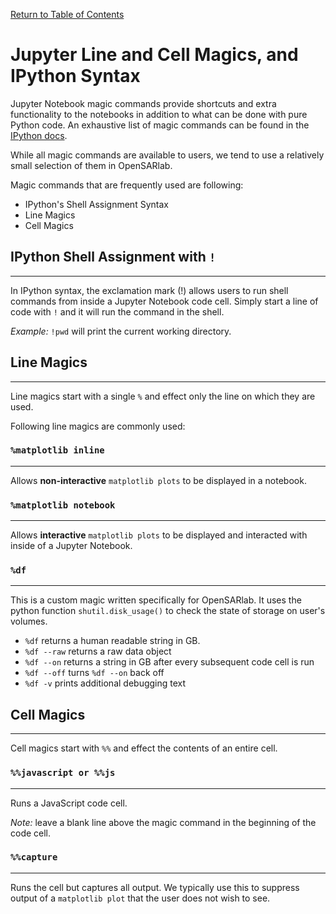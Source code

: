 [Return to Table of Contents](../user.md)

# Jupyter Line and Cell Magics, and IPython Syntax

Jupyter Notebook magic commands provide shortcuts and extra functionality to the notebooks in addition to what can be done with pure Python code. An exhaustive list of magic commands can be found in the [IPython docs](https://ipython.readthedocs.io/en/stable/interactive/magics.html). 

While all magic commands are available to users, we tend to use a relatively small selection of them in OpenSARlab. 

Magic commands that are frequently used are following:

- IPython's Shell Assignment Syntax
- Line Magics
- Cell Magics

## IPython Shell Assignment with `!`
---
In IPython syntax, the exclamation mark (!) allows users to run shell commands from inside a Jupyter Notebook code cell.
Simply start a line of code with `!` and it will run the command in the shell. 

*Example:* ```!pwd``` will print the current working directory.

## Line Magics
---

Line magics start with a single `%` and effect only the line on which they are used. 

Following line magics are commonly used:

<!--  example appears to be grouped with descriptions i.e. confusing -->
### `%matplotlib inline`
---
Allows **non-interactive** `matplotlib plots` to be displayed in a notebook.

### `%matplotlib notebook`
---
Allows **interactive** `matplotlib plots` to be displayed and interacted with inside of a Jupyter Notebook. 

### `%df`
---
This is a custom magic written specifically for OpenSARlab. It uses the python function `shutil.disk_usage()` to check the state of storage on user's volumes. 

- `%df` returns a human readable string in GB. 
- `%df --raw` returns a raw data object
- `%df --on` returns a string in GB after every subsequent code cell is run
- `%df --off` turns `%df --on` back off
- `%df -v` prints additional debugging text 

## Cell Magics
---

Cell magics start with `%%` and effect the contents of an entire cell. 

### `%%javascript or %%js`
---
Runs a JavaScript code cell. 

*Note:* leave a blank line above the magic command in the beginning of the code cell.

### `%%capture`
---
Runs the cell but captures all output. We typically use this to suppress output of a `matplotlib plot` that the user does not wish to see. 